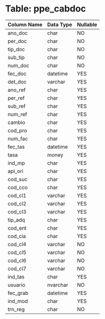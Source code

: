 # Table: ppe_cabdoc

| Column Name | Data Type | Nullable |
|-------------|-----------|----------|
| ano_doc | char | NO |
| per_doc | char | NO |
| tip_doc | char | NO |
| sub_tip | char | NO |
| num_doc | char | NO |
| fec_doc | datetime | YES |
| det_doc | varchar | YES |
| ano_ref | char | YES |
| per_ref | char | YES |
| sub_ref | char | YES |
| num_ref | char | YES |
| cambio | char | YES |
| cod_pro | char | YES |
| num_fac | char | YES |
| fec_tas | datetime | YES |
| tasa | money | YES |
| ind_mp | char | YES |
| apl_ori | char | YES |
| cod_suc | char | YES |
| cod_cco | char | YES |
| cod_cl1 | varchar | YES |
| cod_cl2 | varchar | YES |
| cod_cl3 | varchar | YES |
| tip_adq | char | YES |
| cod_ent | char | YES |
| cod_cia | char | YES |
| cod_cl4 | varchar | NO |
| cod_cl5 | varchar | NO |
| cod_cl6 | varchar | NO |
| cod_cl7 | varchar | NO |
| ind_tas | char | YES |
| usuario | nvarchar | NO |
| fec_grab | datetime | YES |
| ind_mod | char | YES |
| trn_reg | char | NO |
